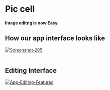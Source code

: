 <!DOCTYPE html>
<html>
<head>
    <link rel="stylesheet" href="style.css">
</head>
<body>
    <div class="poster">
        <h1>Pic cell</h1>
        <h4>Image editng is now Easy</h4>
        <h2>How our app interface looks like</h2>
        <a href="https://ibb.co/vvXsQBv"><img src="https://i.ibb.co/cXYbCvX/Screenshot-205.png" alt="Screenshot-205" border="0"></a><br /><a target='_blank' </a><br />
    </div>
    <div class="Editor">
        <h2>Editing Interface</h2>
        <a href="https://ibb.co/TYd3nBh"><img src="https://i.ibb.co/7jLmTJy/App-Editing-Features.png" alt="App-Editing-Features" border="0"></a>
    </div>
</body>
</html>
